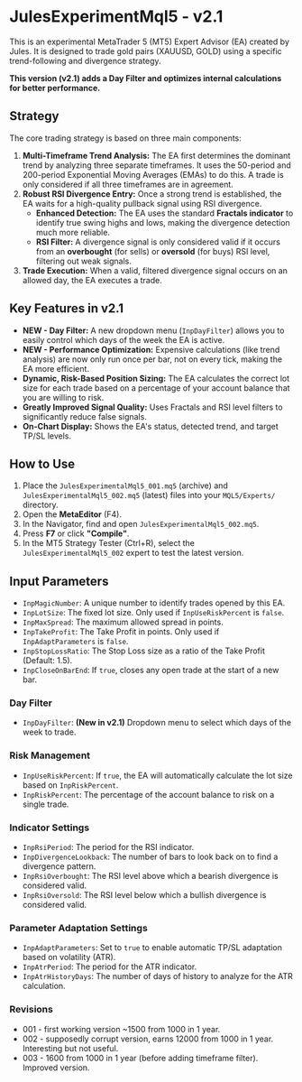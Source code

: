 # JulesExperimentMql5 - v2.1

This is an experimental MetaTrader 5 (MT5) Expert Advisor (EA) created by Jules. It is designed to trade gold pairs (XAUUSD, GOLD) using a specific trend-following and divergence strategy.

**This version (v2.1) adds a Day Filter and optimizes internal calculations for better performance.**

## Strategy

The core trading strategy is based on three main components:

1.  **Multi-Timeframe Trend Analysis:** The EA first determines the dominant trend by analyzing three separate timeframes. It uses the 50-period and 200-period Exponential Moving Averages (EMAs) to do this. A trade is only considered if all three timeframes are in agreement.
2.  **Robust RSI Divergence Entry:** Once a strong trend is established, the EA waits for a high-quality pullback signal using RSI divergence.
    *   **Enhanced Detection:** The EA uses the standard **Fractals indicator** to identify true swing highs and lows, making the divergence detection much more reliable.
    *   **RSI Filter:** A divergence signal is only considered valid if it occurs from an **overbought** (for sells) or **oversold** (for buys) RSI level, filtering out weak signals.
3.  **Trade Execution:** When a valid, filtered divergence signal occurs on an allowed day, the EA executes a trade.

## Key Features in v2.1

*   **NEW - Day Filter:** A new dropdown menu (`InpDayFilter`) allows you to easily control which days of the week the EA is active.
*   **NEW - Performance Optimization:** Expensive calculations (like trend analysis) are now only run once per bar, not on every tick, making the EA more efficient.
*   **Dynamic, Risk-Based Position Sizing:** The EA calculates the correct lot size for each trade based on a percentage of your account balance that you are willing to risk.
*   **Greatly Improved Signal Quality:** Uses Fractals and RSI level filters to significantly reduce false signals.
*   **On-Chart Display:** Shows the EA's status, detected trend, and target TP/SL levels.

## How to Use

1.  Place the `JulesExperimentalMql5_001.mq5` (archive) and `JulesExperimentalMql5_002.mq5` (latest) files into your `MQL5/Experts/` directory.
2.  Open the **MetaEditor** (F4).
3.  In the Navigator, find and open `JulesExperimentalMql5_002.mq5`.
4.  Press **F7** or click **"Compile"**.
5.  In the MT5 Strategy Tester (Ctrl+R), select the `JulesExperimentalMql5_002` expert to test the latest version.

## Input Parameters

*   `InpMagicNumber`: A unique number to identify trades opened by this EA.
*   `InpLotSize`: The fixed lot size. Only used if `InpUseRiskPercent` is `false`.
*   `InpMaxSpread`: The maximum allowed spread in points.
*   `InpTakeProfit`: The Take Profit in points. Only used if `InpAdaptParameters` is `false`.
*   `InpStopLossRatio`: The Stop Loss size as a ratio of the Take Profit (Default: 1.5).
*   `InpCloseOnBarEnd`: If `true`, closes any open trade at the start of a new bar.

### Day Filter
*   `InpDayFilter`: **(New in v2.1)** Dropdown menu to select which days of the week to trade.

### Risk Management
*   `InpUseRiskPercent`: If `true`, the EA will automatically calculate the lot size based on `InpRiskPercent`.
*   `InpRiskPercent`: The percentage of the account balance to risk on a single trade.

### Indicator Settings
*   `InpRsiPeriod`: The period for the RSI indicator.
*   `InpDivergenceLookback`: The number of bars to look back on to find a divergence pattern.
*   `InpRsiOverbought`: The RSI level above which a bearish divergence is considered valid.
*   `InpRsiOversold`: The RSI level below which a bullish divergence is considered valid.

### Parameter Adaptation Settings
*   `InpAdaptParameters`: Set to `true` to enable automatic TP/SL adaptation based on volatility (ATR).
*   `InpAtrPeriod`: The period for the ATR indicator.
*   `InpAtrHistoryDays`: The number of days of history to analyze for the ATR calculation.

### Revisions
- 001 - first working version ~1500 from 1000 in 1 year.
- 002 - supposedly corrupt version, earns 12000 from 1000 in 1 year. Interesting but not useful.
- 003 - 1600 from 1000 in 1 year (before adding timeframe filter). Improved version. 
